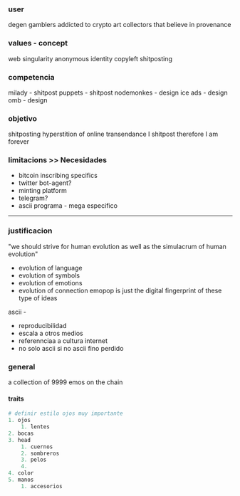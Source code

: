 ### user
degen gamblers addicted to crypto
art collectors that believe in provenance

### values - concept
web singularity
anonymous identity
copyleft
shitposting
### competencia
milady - shitpost
puppets - shitpost
nodemonkes - design
ice ads - design
omb - design
### objetivo
shitposting hyperstition of online transendance 
I shitpost therefore I am forever

### limitacions >> Necesidades
- bitcoin inscribing specifics
- twitter bot-agent?
- minting platform
- telegram?
- ascii programa - mega especifico

---
### justificacion
"we should strive for human evolution as well as the simulacrum of human evolution" 
- evolution of language
- evolution of symbols
- evolution of emotions
- evolution of connection
emopop is just the digital fingerprint of these type of ideas

ascii - 
- reproducibilidad
- escala a otros medios 
- referennciaa a cultura internet
- no solo ascii si no ascii fino perdido

### general
a collection of 9999 emos on the chain 
#### traits
``` python
# definir estilo ojos muy importante
1. ojos
	1. lentes
2. bocas
3. head
	1. cuernos
	2. sombreros
	3. pelos
	4. 
4. color
5. manos
	1. accesorios
```

